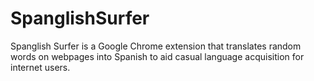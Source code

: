 # SpanglishSurfer
Spanglish Surfer is a Google Chrome extension that translates random words on webpages into Spanish to aid casual language acquisition for internet users.
